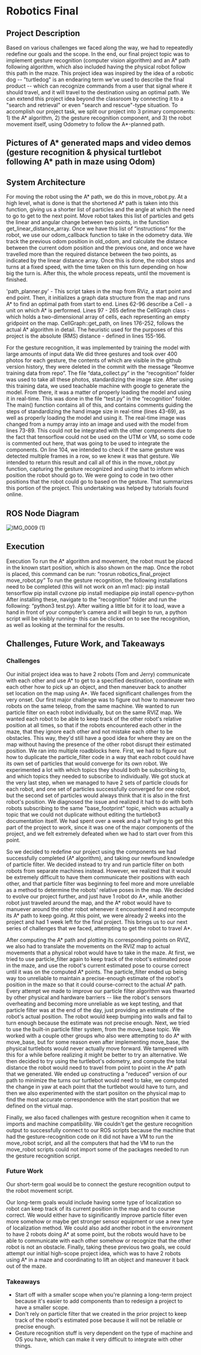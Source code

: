# Robotics Final

## Project Description
Based on various challenges we faced along the way, we had to repeatedly redefine our goals and the scope. In the end, our final project topic was to implement gesture recognition (computer vision algorithm) and an A* path following algorithm, which also included having the physical robot follow this path in the maze. This project idea was inspired by the idea of a robotic dog -- "turtledog" is an endearing term we've used to describe the final product -- which can recognize commands from a user that signal where it should travel, and it will travel to the destination using an optimal path. We can extend this project idea beyond the classroom by connecting it to a "search and retrieval" or even "search and rescue"-type situation. To accomplish our project task, we split our project into 3 primary components: 1) the A* algorithm, 2) the gesture recognition component, and 3) the robot movement itself, using Odometry to follow the A*-planned path. 
## Pictures of A* generated maps and video demos (gesture recognition & physical turtlebot following A* path in maze using Odom)

## System Architecture
For moving the robot using the A* path, we do this in move_robot.py. At a high level, what is done is that the shortened A* path is taken into this function, giving us a shorter list of particles and the angle at which the need to go to get to the next point. Move robot takes this list of particles and gets the linear and angular change between two points, in the function get_linear_distance_array. Once we have this list of “instructions” for the robot, we use our odom_callback function to take in the odometry data. We track the previous odom position in old_odom, and calculate the distance between the current odom position and the previous one, and once we have travelled more than the required distance between the two points, as indicated by the linear distance array. Once this is done, the robot stops and turns at a fixed speed, with the time taken on this turn depending on how big the turn is. After this, the whole process repeats, until the movement is finished.

'path_planner.py' - This script takes in the map from RViz, a start point and end point. Then, it initializes a graph data structure from the map and runs A* to find an optimal path from start to end. Lines 62-96 describe a Cell - a unit on which A* is performed. Lines 97 - 265 define the CellGraph class - which holds a two-dimensional array of cells, each representing an empty gridpoint on the map. CellGraph::get_path, on lines 176-252, follows the actual A* algorithm in detail. The heuristic used for the purposes of this project is the absolute (RMS) distance - defined in lines 155-166.

For the gesture recognition, it was implemented by training the model with large amounts of input data We did three gestures and took over 400 photos for each gesture, the contents of which are visible in the github version history, they were deleted in the commit with the message “Reomve training data from repo”. The file “data_collect.py” in the “recognition” folder was used to take all these photos, standardizing the image size. After using this training data, we used teachable machine with google to generate the model. From there, it was a matter of properly loading the model and using it in real-time. This was done in the file “test.py” in the “recognition” folder. The main() function contains all of this, and contains comments guiding the steps of standardizing the hand image size in real-time (lines 43-69), as well as properly loading the model and using it. The real-time image was changed from a numpy array into an image and used with the model from lines 73-89. This could not be integrated with the other components due to the fact that tensorflow could not be used on the UTM or VM, so some code is commented out here, that was going to be used to integrate the components. On line 104, we intended to check if the same gesture was detected multiple frames in a row, so we knew it was that gesture. We intended to return this result and call all of this in the move_robot.py function, capturing the gesture recognized and using that to inform which position the robot should go to. We were going to code in two other positions that the robot could go to based on the gesture. That summarizes this portion of the project. This undertaking was helped by tutorials found online.
## ROS Node Diagram
![IMG_0009 (1)](https://user-images.githubusercontent.com/55162345/206756675-2c77e6d5-2105-4454-abb5-727acfaf7b31.jpg)
## Execution
Execution
To run the A* algorithm and movement, the robot must be placed in the known start position, which is also shown on the map. Once the robot is placed, this command can be run: “rosrun robotics_final_project move_robot.py”
To run the gesture recognition, the following installations need to be completed (this will not work on an m1 mac):
pip install tensorflow
pip install cvzone
pip install mediapipe
pip install opencv-python
After installing these, navigate to the “recognition” folder and run the following: “python3 test.py). After waiting a little bit for it to load, wave a hand in front of your computer’s camera and it will begin to run, a python script will be visibly running- this can be clicked on to see the recognition, as well as looking at the terminal for the results.
## Challenges, Future Work, and Takeaways
### Challenges
Our initial project idea was to have 2 robots (Tom and Jerry) communicate with each other and use A* to get to a specified destination, coordinate with each other how to pick up an object, and then maneuver back to another set location on the map using A*. We faced significant challenges from the very onset. Our first major challenge was to figure out how to maneuver two robots on the same teleop, from the same machine. We wanted to run particle filter on each robot individually, but on the same RVIZ map. We wanted each robot to be able to keep track of the other robot's relative position at all times, so that if the robots encountered each other in the maze, that they ignore each other and not mistake each other to be obstacles. This way, they'd still have a good idea for where they are on the map without having the presence of the other robot disrupt their estimated position. We ran into multiple roadblocks here. First, we had to figure out how to duplicate the particle_filter code in a way that each robot could have its own set of particles that would converge for its own robot. We experimented a lot with which topics they should both be subscribing to, and which topics they needed to subscribe to individually. We got stuck at the very last step, when we managed to have 2 sets of particle clouds for each robot, and one set of particles successfully converged for one robot, but the second set of particles would always think that it is also in the first robot's position. We diagnosed the issue and realized it had to do with both robots subscribing to the same "base_footprint" topic, which was actually a topic that we could not duplicate without editing the turtlebot3 documentation itself. We had spent over a week and a half trying to get this part of the project to work, since it was one of the major components of the project, and we felt extremely defeated when we had to start over from this point. 

So we decided to redefine our project using the components we had successfully completed (A* algorithm), and taking our newfound knowledge of particle filter. We decided instead to try and run particle filter on both robots from separate machines instead. However, we realized that it would be extremely difficult to have them communicate their positions with each other, and that particle filter was beginning to feel more and more unreliable as a method to determine the robots' relative poses in the map. We decided to evolve our project further, and just have 1 robot do A*, while another robot just traveled around the map, and the A* robot would have to manuever around the other robot whenever it encountered it and recompute its A* path to keep going. At this point, we were already 2 weeks into the project and had 1 week left for the final project. This brings us to our next series of challenges that we faced, attempting to get the robot to travel A*.

After computing the A* path and plotting its corresponding points on RVIZ, we also had to translate the movements on the RVIZ map to actual movements that a physical robot would have to take in the maze. At first, we tried to use particle_filter again to keep track of the robot's estimated pose in the maze, and use the robot's current estimated pose to course correct until it was on the computed A* points. The particle_filter ended up being way too unreliable to maintain a precise-enough estimate of the robot's position in the maze so that it could course-correct to the actual A* path. Every attempt we made to improve our particle filter algorithm was thwarted by other physical and hardware barriers -- like the robot's sensors overheating and becoming more unreliable as we kept testing, and that particle filter was at the end of the day, just providing an estimate of the robot's actual position. The robot would keep bumping into walls and fail to turn enough because the estimate was not precise enough. Next, we tried to use the built-in particle filter system, from the move_base topic. We worked with a couple other groups who also were attempting to do A* with move_base, but for some reason even after implementing move_base, the physical turtlebots would never actually move forward. We tampered with this for a while before realizing it might be better to try an alternative. We then decided to try using the turtlebot's odometry, and compute the total distance the robot would need to travel from point to point in the A* path that we generated. We ended up constructing a "reduced" version of our path to minimize the turns our turtlebot would need to take, we computed the change in yaw at each point that the turtlebot would have to turn, and then we also experimented with the start posiiton on the physical map to find the most accurate correspondence with the start position that we defined on the virtual map.

Finally, we also faced challenges with gesture recognition when it came to imports and machine compatibility. We couldn't get the gesture recognition output to successfully connect to our ROS scripts because the machine that had the gesture-recognition code on it did not have a VM to run the move_robot script, and all the computers that had the VM to run the move_robot scripts could not import some of the packages needed to run the gesture recognition script. 
### Future Work
Our short-term goal would be to connect the gesture recognition output to the robot movement script. 

Our long-term goals would include having some type of localization so robot can keep track of its current position in the map and to course correct. We would either have to siginificantly improve particle filter even more somehow or maybe get stronger sensor equipment or use a new type of localization method. We could also add another robot in the environment to have 2 robots doing A* at some point, but the robots would have to be able to communicate with each other somehow or recognize that the other robot is not an obstacle. Finally, taking these previous two goals, we could attempt our initial high-scope project idea, which was to have 2 robots using A* in a maze and coordinating to lift an object and maneuver it back out of the maze.
### Takeaways
* Start off with a smaller scope when you're planning a long-term project because it's easier to add components than to redesign a project to have a smaller scope.
* Don't rely on particle filter that we created in the prior project to keep track of the robot's estimated pose because it will not be reliable or precise enough.
* Gesture recognition stuff is very dependent on the type of machine and OS you have, which can make it very difficult to integrate with other things.
